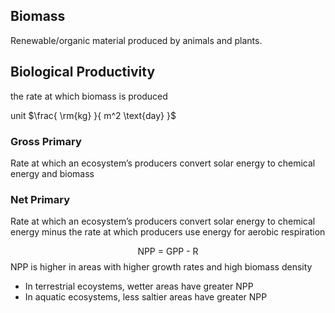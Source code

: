 ## Biomass

Renewable/organic material produced by animals and plants.

## Biological Productivity

the rate at which biomass is produced

unit $\frac{ \rm{kg} }{ m^2 \text{day} }$

### Gross Primary

Rate at which an ecosystem’s producers convert solar energy to chemical energy and biomass

### Net Primary

Rate at which an ecosystem’s producers convert solar energy to chemical energy minus the rate at which producers use energy for aerobic respiration

$$
\text{NPP = GPP - R}
$$
NPP is higher in areas with higher growth rates and high biomass density

- In terrestrial ecoystems, wetter areas have greater NPP
- In aquatic ecosystems, less saltier areas have greater NPP